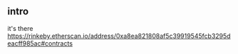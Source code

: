 ## intro  
it's there https://rinkeby.etherscan.io/address/0xa8ea821808af5c39919545fcb3295deacff985ac#contracts
